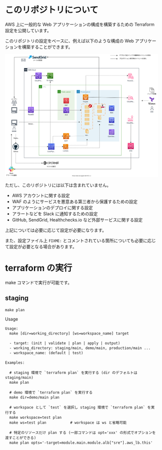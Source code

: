# このリポジトリについて

AWS 上に一般的な Web アプリケーションの構成を構築するための Terraform 設定を公開しています。

このリポジトリの設定をベースに、例えば以下のような構成の Web アプリケーションを構築することができます。

![](./infrastructure_overview.drawio.svg)

ただし、このリポジトリには以下は含まれていません。

- AWS アカウントに関する設定
- WAF のようにサービスを悪意ある第三者から保護するための設定
- アプリケーションのデプロイに関する設定
- アラートなどを Slack に通知するための設定
- GitHub, SendGrid, Healthchecks.io など外部サービスに関する設定

上記については必要に応じて設定が必要になります。

また、設定ファイル上 `FIXME:` とコメントされている箇所についても必要に応じて設定が必要となる場合があります。

# terraform の実行

make コマンドで実行が可能です。

## staging

```
make plan
```

Usage

```
Usage:
  make [dir=working_directory] [ws=workspace_name] target

  - target: (init | validate | plan | apply | output)
  - working_directory: staging/main, demo/main, production/main ...
  - workspace_name: (default | test)

Examples:

  # staging 環境で `terraform plan` を実行する (dir のデフォルトは staging/main)
  make plan

  # demo 環境で `terraform plan` を実行する
  make dir=demo/main plan

  # workspace として `test` を選択し staging 環境で `terraform plan` を実行する
  make workspace=test plan
  make ws=test plan           # workspace は ws と省略可能

  # 特定のリソースだけ plan する (一部コマンドは opt='xxx' の形式でオプションを渡すことができる)
  make plan opts='-target=module.main.module.alb["sre"].aws_lb.this'
```
